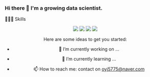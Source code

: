 ### Hi there 👋 I'm a growing data scientist.

👩🏻‍💻 Skills
<div align=center> 
<img src="https://img.shields.io/badge/python-3776AB?style=for-the-badge&logo=python&logoColor=white"> 
<img src="https://img.shields.io/badge/R-#276DC3?style=for-the-badge&logo=R&logoColor=white">
<img src="https://img.shields.io/badge/Tableau-#E97627?style=for-the-badge&logo=Tableau&logoColor=white">
<img src="https://img.shields.io/badge/Figma-#F24E1E?style=for-the-badge&logo=Figma&logoColor=white">

Here are some ideas to get you started:

- 🔭 I’m currently working on ...
- 🌱 I’m currently learning ...

- 📫 How to reach me: contact on oyj5775@naver.com

